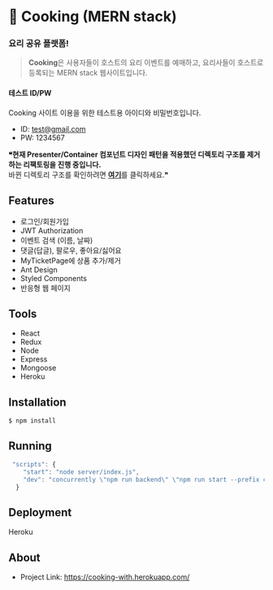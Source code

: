 # :curry: Cooking (MERN stack)
### 요리 공유 플랫폼!
> **Cooking**은 사용자들이 호스트의 요리 이벤트를 예매하고, 요리사들이 호스트로 등록되는 MERN stack 웹사이트입니다.

#### 테스트 ID/PW
Cooking 사이트 이용을 위한 테스트용 아이디와 비밀번호입니다.
- ID: test@gmail.com 
- PW: 1234567

**❝현재 Presenter/Container 컴포넌트 디자인 패턴을 적용했던 디렉토리 구조를 제거하는 리팩토링을 진행 중입니다.** <br />바뀐 디렉토리 구조를 확인하려면 <strong>[여기]()</strong>를 클릭하세요.❞

## Features
- 로그인/회원가입
- JWT Authorization
- 이벤트 검색 (이름, 날짜)
- 댓글(답글), 팔로우, 좋아요/싫어요
- MyTicketPage에 상품 추가/제거
- Ant Design
- Styled Components
- 반응형 웹 페이지

## Tools
- React
- Redux
- Node
- Express
- Mongoose
- Heroku

## Installation
```
$ npm install
```

## Running
```javascript
 "scripts": {
    "start": "node server/index.js",
    "dev": "concurrently \"npm run backend\" \"npm run start --prefix client\"",
  }
```


## Deployment
Heroku


## About
- Project Link: https://cooking-with.herokuapp.com/
